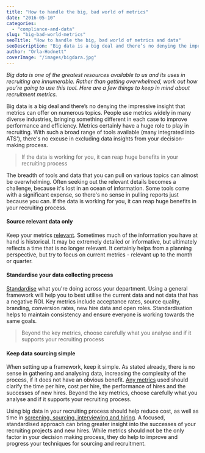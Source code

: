 ```yaml
---
title: "How to handle the big, bad world of metrics"
date: "2016-05-10"
categories:
  - "compliance-and-data"
slug: "big-bad-world-metrics"
seoTitle: "How to handle the big, bad world of metrics and data"
seoDescription: "Big data is a big deal and there’s no denying the impressive insight that metrics can offer on numerous topics. But how do you handle all that data?"
author: "Orla-Hodnett"
coverImage: "/images/bigdara.jpg"
---
```


_Big data is one of the greatest resources available to us and its uses in recruiting are innumerable. Rather than getting overwhelmed, work out how you’re going to use this tool. Here are a few things to keep in mind about recruitment metrics._

Big data is a big deal and there’s no denying the impressive insight that metrics can offer on numerous topics. People use metrics widely in many diverse industries, bringing something different in each case to improve performance and efficiency. Metrics certainly have a huge role to play in recruiting. With such a broad range of tools available (many integrated into ATS'), there's no excuse in excluding data insights from your decision-making process.

> If the data is working for you, it can reap huge benefits in your recruiting process

The breadth of tools and data that you can pull on various topics can almost be overwhelming. Often seeking out the relevant details becomes a challenge, because it's lost in an ocean of information. Some tools come with a significant expense, so there's no sense in pulling reports just because you can. If the data is working for you, it can reap huge benefits in your recruiting process.

#### **Source relevant data only**

Keep your metrics [relevant](http://recruitingdaily.com/5-metrics-recruiters-should-care-about/). Sometimes much of the information you have at hand is historical. It may be extremely detailed or informative, but ultimately reflects a time that is no longer relevant. It certainly helps from a planning perspective, but try to focus on current metrics - relevant up to the month or quarter.

#### **Standardise your data collecting process**

[Standardise](http://www.eremedia.com/ere/a-standard-set-of-recruiting-metrics/) what you're doing across your department. Using a general framework will help you to best utilise the current data and not data that has a negative ROI. Key metrics include acceptance rates, source quality, branding, conversion rates, new hire data and open roles. Standardisation helps to maintain consistency and ensure everyone is working towards the same goals.

> Beyond the key metrics, choose carefully what you analyse and if it supports your recruiting process

#### **Keep data sourcing simple**

When setting up a framework, keep it simple. As stated already, there is no sense in gathering and analysing data, increasing the complexity of the process, if it does not have an obvious benefit. [Any metrics](http://www.talentculture.com/5-must-have-metrics-for-recruitment-success/) used should clarify the time per hire, cost per hire, the performance of hires and the successes of new hires. Beyond the key metrics, choose carefully what you analyse and if it supports your recruiting process.

Using big data in your recruiting process should help reduce cost, as well as time in [screening, sourcing, interviewing and hiring](https://business.linkedin.com/talent-solutions/blog/2015/05/6-quality-of-hire-metrics-every-recruiting-leader-should-track). A focused, standardised approach can bring greater insight into the successes of your recruiting projects and new hires. While metrics should not be the only factor in your decision making process, they do help to improve and progress your techniques for sourcing and recruitment.

